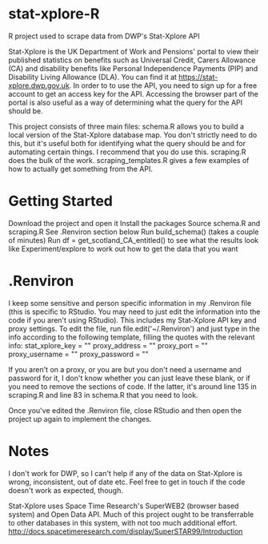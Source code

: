 # stat-xplore-R
R project used to scrape data from DWP's Stat-Xplore API

Stat-Xplore is the UK Department of Work and Pensions' portal to view their published statistics on benefits such as Universal Credit, Carers Allowance (CA) and disability benefits like Personal Independence Payments (PIP) and Disability Living Allowance (DLA). You can find it at https://stat-xplore.dwp.gov.uk. In order to to use the API, you need to sign up for a free account to get an access key for the API. Accessing the browser part of the portal is also useful as a way of determining what the query for the API should be.

This project consists of three main files:
schema.R allows you to build a local version of the Stat-Xplore database map. You don't strictly need to do this, but it's useful both for identifying what the query should be and for automating certain things. I recommend that you do use this.
scraping.R does the bulk of the work.
scraping_templates.R gives a few examples of how to actually get something from the API.

# Getting Started
Download the project and open it
Install the packages
Source schema.R and scraping.R
See .Renviron section below
Run build_schema() (takes a couple of minutes)
Run df = get_scotland_CA_entitled() to see what the results look like
Experiment/explore to work out how to get the data that you want

# .Renviron
I keep some sensitive and person specific information in my .Renviron file (this is specific to RStudio. You may need to just edit the information into the code if you aren't using RStudio). This includes my Stat-Xplore API key and proxy settings. To edit the file, run file.edit('~/.Renviron') and just type in the info according to the following template, filling the quotes with the relevant info:
stat_xplore_key = ""
proxy_address = ""
proxy_port = ""
proxy_username = ""
proxy_password = ""

If you aren't on a proxy, or you are but you don't need a username and password for it, I don't know whether you can just leave these blank, or if you need to remove the sections of code. If the latter, it's around line 135 in scraping.R and line 83 in schema.R that you need to look.

Once you've edited the .Renviron file, close RStudio and then open the project up again to implement the changes.

# Notes
I don't work for DWP, so I can't help if any of the data on Stat-Xplore is wrong, inconsistent, out of date etc. Feel free to get in touch if the code doesn't work as expected, though.

Stat-Xplore uses Space Time Research's SuperWEB2 (browser based system) and Open Data API. Much of this project ought to be transferrable to other databases in this system, with not too much additional effort. http://docs.spacetimeresearch.com/display/SuperSTAR99/Introduction
